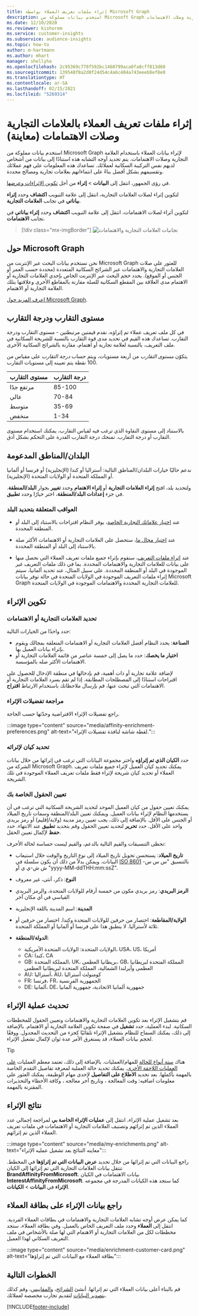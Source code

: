 ```yaml
---
title: إثراء ملفات تعريف العملاء بواسطة Microsoft Graph
description: استخدم بيانات مملوكة من Microsoft Graph لإثراء بيانات العملاء باستخدام العلامة التجارية وصلات الاهتمامات.
ms.date: 12/10/2020
ms.reviewer: kishorem
ms.service: customer-insights
ms.subservice: audience-insights
ms.topic: how-to
author: m-hartmann
ms.author: mhart
manager: shellyha
ms.openlocfilehash: 2c95369c778f592bc1460799aca0fa8cff813d68
ms.sourcegitcommit: 139548f8a2d0f24d54c4a6c404a743eeeb8ef8e0
ms.translationtype: HT
ms.contentlocale: ar-SA
ms.lasthandoff: 02/15/2021
ms.locfileid: "5269314"
---
```

# <a name="enrich-customer-profiles-with-brand-and-interest-affinities-preview"></a>إثراء ملفات تعريف العملاء بالعلامات التجارية وصلات الاهتمامات (معاينة)

استخدم بيانات مملوكة من Microsoft Graph لإثراء بيانات العملاء باستخدام العلامة التجارية وصلات الاهتمامات. يتم تحديد أوجه التشابه هذه استنادًا إلى بيانات من أشخاص لديهم نفس التركيبة السكانية لعملائك. تساعدك هذه المعلومات على فهم عملائك وتقسيمهم بشكل أفضل بناءً على انتماءاتهم بعلامات تجارية ومصالح محددة.

في رؤى الجمهور، انتقل إلى **البيانات** > **إثراء** من أجل [تكوين الإثراءات وعرضها](enrichment-hub.md).

لتكوين إثراء لصلات العلامات التجارية، انتقل إلى علامة التبويب **اكتشاف** وحدد **إثراء بياناتي** في تجانب **العلامات التجارية**.

لتكوين أثراء لصلات الاهتمامات، انتقل إلى علامة التبويب **اكتشاف** وحدد **إثراء بياناتي** في تجانب **الاهتمامات**.

   > [!div class="mx-imgBorder"]
   > ![تجانبات العلامات التجارية والاهتمامات](media/BrandsInterest-tile-Hub.png "تجانبات العلامات التجارية والاهتمامات")

## <a name="about-microsoft-graph"></a>حول Microsoft Graph

نحن نستخدم بيانات البحث عبر الإنترنت من Microsoft Graph للعثور علي صلات العلامات التجارية والاهتمامات عبر الشرائح السكانية المتعددة (محددة حسب العمر أو الجنس أو الموقع). يحدد حجم البحث عبر الإنترنت الخاص بإحدي العلامات التجارية أو الاهتمام مدى العلاقة بين المقطع السكانية للصلة مقارنة بالمقاطع الأخرى وعلاقتها بتلك العلامة التجارية أو الاهتمام.

[اعرف المزيد حول Microsoft Graph](https://docs.microsoft.com/graph/overview).

## <a name="affinity-level-and-score"></a>مستوى التقارب ودرجة التقارب

في كل ملف تعريف عملاء تم إثراؤه، نقدم قيمتين مرتبطتين - مستوى التقارب ودرجة التقارب. تساعدك هذه القيم في تحديد مدى قوة التقارب بالنسبة للشريحة السكانية في ملف التعريف، بالنسبة لعلامة تجارية أو اهتمام، مقارنة بالشرائح السكانية الأخرى.

يتكوّن *مستوى التقارب* من أربعة مستويات، ويتم حساب *درجة التقارب* على مقياس من 100 نقطة يتم تعيينه إلى مستويات التقارب.


|مستوى التقارب |درجة التقارب  |
|---------|---------|
|مرتفع جدًا     | 85-100       |
|عالي     | 70-84        |
|متوسط      | 35-69        |
|منخفض     | 1-34        |

بالاستناد إلى مستوى النقاوة الذي ترغب فيه لقياس التقارب، يمكنك استخدام مستوى التقارب أو درجة التقارب. تمنحك درجة التقارب القدرة على التحكم بشكل أدق.

## <a name="supported-countriesregions"></a>البلدان/المناطق المدعومة

ندعم حاليًا خيارات البلدان/المناطق التالية: أستراليا أو كندا (الإنجليزية) أو فرنسا أو ألمانيا أو المملكة المتحدة أو الولايات المتحدة (الإنجليزية).

ولتحديد بلد، افتح **إثراء العلامات التجارية** أو **إثراء الاهتمام** وحدد **تغيير** بجوار **البلد/المنطقة**. في جزء **إعدادات البلد/المنطقة**، اختر خيارًا وحدد **تطبيق**.

### <a name="implications-related-to-country-selection"></a>العواقب المتعلقة بتحديد البلد

- عند [اختيار علاماتك التجارية الخاصة](#define-your-brands-or-interests)، يوفر النظام اقتراحات بالاستناد إلى البلد أو المنطقة المحددة.

- عند [اختيار مجال ما](#define-your-brands-or-interests)، ستحصل على العلامات التجارية أو الاهتمامات الأكثر صلة بالاستناد إلى البلد أو المنطقة المحددة.‬

- عند [إثراء ملفات التعريف](#refresh-enrichment)، سنقوم بإثراء جميع ملفات تعريف العملاء التي نحصل منها على بيانات للعلامات التجارية والاهتمامات المحددة. بما في ذلك ملفات التعريف غير الموجودة في البلد أو المنطقة المحددة. على سبيل المثال، عند تحديد ألمانيا، سيتم إثراء ملفات التعريف الموجودة في الولايات المتحدة في حالة توفر بيانات Microsoft Graph للعلامات التجارية المحددة والاهتمامات الموجودة في الولايات المتحدة.

## <a name="configure-enrichment"></a>تكوين الإثراء

### <a name="define-your-brands-or-interests"></a>تحديد العلامات التجارية أو الاهتمامات

حدد واحدًا من الخيارات التالية:

- **الصناعة**: يحدد النظام أفضل العلامات التجارية أو الاهتمامات المتعلقة بمجالك ويقوم بإثراء بيانات العميل بها.
- **اختيار ما يخصك**: حدد ما يصل إلى خمسة عناصر من قائمة العلامات التجارية أو الاهتمامات الأكثر صله بالمؤسسة.

لإضافة علامة تجارية أو ذات أهمية، قم بإدخالها في منطقة الإدخال للحصول على اقتراحات استنادًا إلى المصطلحات المطابقة. إذا لم تقم بسرد العلامات التجارية أو الاهتمامات التي تبحث عنها، قم بإرسال ملاحظاتك باستخدام الارتباط **اقتراح**.

### <a name="review-enrichment-preferences"></a>مراجعة تفضيلات الإثراء

راجع تفضيلات الإثراء الافتراضية وحدّثها حسب الحاجة.

:::image type="content" source="media/affinity-enrichment-preferences.png" alt-text="لقطة شاشة لنافذة تفضيلات الإثراء.":::

### <a name="select-entity-to-enrich"></a>تحديد كيان لإثرائه

حدد **الكيان الذي تم إثراؤه‬** واختر مجموعة البيانات التي ترغب في إثرائها من خلال بيانات الشركة من Microsoft Graph. يمكنك تحديد كيان العميل لإثراء جميع ملفات تعريف العملاء أو تحديد كيان شريحة لإثراء فقط ملفات تعريف العملاء الموجودة في تلك الشريحة.

### <a name="map-your-fields"></a>تعيين الحقول الخاصة بك

يمكنك تعيين حقول من كيان العميل الموحد لتحديد الشريحة السكانية التي ترغب في أن يستخدمها النظام لإثراء بيانات العميل. ويمكنك تعيين البلد/المنطقة وسمات تاريخ الميلاد أو الجنس على الأقل. بالإضافة إلى ذلك، يجب تعيين رمز مدينة (ولاية/إقليم) أو رمز بريدي واحد على الأقل. حدد **تحرير** لتحديد تعيين الحقول وقم بتحديد **تطبيق** عند الانتهاء. حدد **حفظ** لإكمال تعيين الحقل.

تحظى التنسيقات والقيم التالية بالدعم، والقيم ليست حساسة لحالة الأحرف:

- **تاريخ الميلاد**: يستحسن تحويل تاريخ الميلاد إلى نوع التاريخ والوقت خلال ‏‫استيعاب البيانات‬. ويمكن بدلاً من ذلك أن يكون سلسلة في [ISO 8601](https://www.iso.org/iso-8601-date-and-time-format.html) بالتنسيق "س س س-ش ش-ي ي أو "yyyy-MM-ddTHH:mm:ssZ".
- **النوع**: ذكر، أنثى، غير معروف
- **الرمز البريدي**: رمز بريدي مكون من خمسة أرقام للولايات المتحدة، والرمز البريدي القياسي في أي مكان آخر
- **المدينة**: اسم المدينة باللغة الإنجليزية
- **الولاية/المقاطعة**: اختصار من حرفين للولايات المتحدة وكندا. اختصار من حرفين أو ثلاثة لأستراليا. لا ينطبق هذا على فرنسا أو ألمانيا أو المملكة المتحدة.
- **الدولة/المنطقة**:

  - الولايات المتحدة: الولايات المتحدة الأمريكية، USA، US، أمريكا
  - CA: كندا، CA
  - GB: المملكة المتحدة، UK، بريطانيا العظمى، GB، المملكة المتحدة لبريطانيا العظمى وأيرلندا الشمالية، المملكة المتحدة لبريطانيا العظمى
  - AU: أستراليا، AU، كومنولث أستراليا
  - FR: فرنسا، FR، الجمهورية الفرنسية
  - DE: ألمانيا، DE، جمهورية ألمانيا الاتحادية، جمهورية ألمانيا

## <a name="refresh-enrichment"></a>تحديث عملية الإثراء

قم بتشغيل الإثراء بعد تكوين العلامات التجارية والاهتمامات وتعيين الحقول للمخططات السكانية. لبدء العملية، حدد **تشغيل** في صفحة تكوين العلامة التجارية أو الاهتمام. بالإضافة إلى ذلك، يمكنك السماح للنظام بتشغيل الإثراء تلقائيًا كجزء من التحديث المجدول.
ووفقًا لحجم بيانات العملاء، قد يستغرق الأمر عدة ثوان لإكمال تشغيل الإثراء.

> [!TIP]
> هناك [ستة أنواع للحالة](system.md#status-types) للمهام/العمليات. بالإضافة إلى ذلك، تعتمد معظم العمليات [على العمليات اللاحقة الأخرى](system.md#refresh-policies). يمكنك تحديد حالة العملية لمعرفة تفاصيل التقدم الخاصة بالمهمة بأكملها. بعد تحديد **الاطلاع على التفاصيل** لإحدى مهام الوظيفة، يمكنك العثور علي معلومات اضافيه: وقت المعالجة ، وتاريخ آخر معالجه ، وكافة الأخطاء والتحذيرات المقترنة بالمهمة.

## <a name="enrichment-results"></a>نتائج الإثراء

بعد تشغيل عملية الإثراء، انتقل إلى **عمليات الإثراء الخاصة بي** لمراجعة إجمالي عدد العملاء الذين تم إثرائهم وتصنيف العلامات التجارية أو الاهتمامات في ملفات تعريف العملاء الذين تم إثرائهم.

:::image type="content" source="media/my-enrichments.png" alt-text="معاينه النتائج بعد تشغيل عمليه الإثراء":::

راجع البيانات التي تم إثرائها من خلال تحديد **عرض البيانات التي تم إثراؤها‬** في المخطط. تنتقل بيانات العلامات التجارية التي تم إثرائها إلى الكيان **BrandAffinityFromMicrosoft**. بيانات الاهتمامات في الكيان **InterestAffinityFromMicrosoft**. كما ستجد هذه الكيانات المدرجة في مجموعه **الإثراء**  في **البيانات** > **الكيانات**.

## <a name="see-enrichment-data-on-the-customer-card"></a>راجع بيانات الإثراء على بطاقة العملاء

كما يمكن عرض أوجه تشابه العلامات التجارية والاهتمامات في بطاقات العملاء الفردية. انتقل إلى **العملاء** وحدد ملف التعريف الخاص بالعميل. وفي بطاقة العملاء، ستجد مخططات لكل من العلامات التجارية أو الاهتمام التي لها صلة بالأشخاص في ملف التعريف السكاني لهذا العميل.

:::image type="content" source="media/enrichment-customer-card.png" alt-text="بطاقة العملاء مع البيانات التي تم إثراؤها":::

## <a name="next-steps"></a>الخطوات التالية

قم بالبناء أعلى بيانات العملاء التي تم إثرائها. أنشئ [الشرائح](segments.md)، و[المقاييس](measures.md)، وقم كذلك [بتصدير البيانات](export-destinations.md) لتقديم تجارب مخصصة لعملائك.


[!INCLUDE[footer-include](../includes/footer-banner.md)]